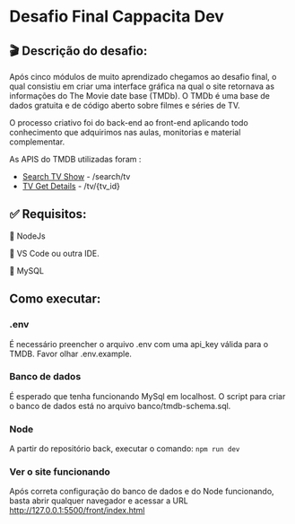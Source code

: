 # Desafio Final Cappacita Dev 

## :clapper: Descrição do desafio:

Após cinco módulos de muito aprendizado chegamos ao desafio final, o qual consistiu em criar uma interface gráfica na qual o site retornava as informações do The Movie date base (TMDb). O TMDb é uma base de dados gratuita e de código aberto sobre filmes e séries de TV.

O processo criativo foi do back-end ao front-end aplicando todo conhecimento que adquirimos nas aulas, monitorias e material complementar.

As APIS do TMDB utilizadas foram :

- [Search TV Show](https://developers.themoviedb.org/3/search/search-tv-shows) - /search/tv
- [TV Get Details](https://developers.themoviedb.org/3/tv/get-tv-details) - /tv/{tv_id}

## :white_check_mark:  Requisitos:

:large_blue_circle: NodeJs

:large_blue_circle: VS Code ou outra IDE.

:large_blue_circle: MySQL

## Como executar:

### .env

É necessário preencher o arquivo .env com uma api_key válida para o TMDB. Favor olhar .env.example.

### Banco de dados

É esperado que tenha funcionando MySql em localhost. O script para criar o banco de dados está no arquivo banco/tmdb-schema.sql.

### Node

A partir do repositório back, executar o comando:
`npm run dev`

### Ver o site funcionando

Após correta configuração do banco de dados e do Node funcionando, basta abrir qualquer navegador e acessar a URL http://127.0.0.1:5500/front/index.html